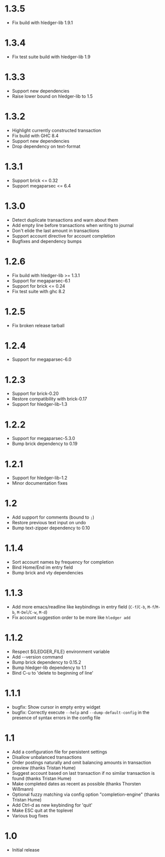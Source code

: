 # 1.3.5

  - Fix build with hledger-lib 1.9.1

# 1.3.4

  - Fix test suite build with hledger-lib 1.9

# 1.3.3

  - Support new dependencies
  - Raise lower bound on hledger-lib to 1.5

# 1.3.2

  - Highlight currently constructed transaction
  - Fix build with GHC 8.4
  - Support new dependencies
  - Drop dependency on text-format

# 1.3.1

  - Support brick <= 0.32
  - Support megaparsec <= 6.4

# 1.3.0

  - Detect duplicate transactions and warn about them
  - Add empty line before transactions when writing to journal
  - Don't elide the last amount in transactions
  - Support account directive for account completion
  - Bugfixes and dependency bumps

# 1.2.6

  - Fix build with hledger-lib >= 1.3.1
  - Support for megaparsec-6.1
  - Support for brick <= 0.24
  - Fix test suite with ghc 8.2

# 1.2.5

  - Fix broken release tarball

# 1.2.4

  - Support for megaparsec-6.0

# 1.2.3

  - Support for brick-0.20
  - Restore compatibility with brick-0.17
  - Support for hledger-lib-1.3

# 1.2.2

  - Support for megaparsec-5.3.0
  - Bump brick dependency to 0.19

# 1.2.1

  - Support for hledger-lib-1.2
  - Minor documentation fixes

# 1.2

  - Add support for comments (bound to `;`)
  - Restore previous text input on undo
  - Bump text-zipper dependency to 0.10

# 1.1.4

  - Sort account names by frequency for completion
  - Bind Home/End im entry field
  - Bump brick and vty dependencies

# 1.1.3

  - Add more emacs/readline like keybindings in entry field (`C-f`/`C-b`,
    `M-f`/`M-b`, `M-Del`/`C-w`, `M-d`)
  - Fix account suggestion order to be more like `hledger add`

# 1.1.2

 - Respect ${LEDGER_FILE} environment variable
 - Add --version command
 - Bump brick dependency to 0.15.2
 - Bump hledger-lib dependency to 1.1
 - Bind C-u to 'delete to beginning of line'

# 1.1.1

 - bugfix: Show cursor in empty entry widget
 - bugfix: Correctly execute `--help` and `--dump-default-config` in
   the presence of syntax errors in the config file

# 1.1

 - Add a configuration file for persistent settings
 - Disallow unbalanced transactions
 - Order postings naturally and omit balancing amounts in transaction preview (thanks Tristan Hume)
 - Suggest account based on last transaction if no similar transaction is found (thanks Tristan Hume)
 - Make completed dates as recent as possible (thanks Thorsten Wißmann)
 - Optional fuzzy matching via config option "completion-engine" (thanks Tristan Hume)
 - Add Ctrl-d as new keybinding for 'quit'
 - Make ESC quit at the toplevel
 - Various bug fixes

# 1.0

 - Initial release

<!-- Local Variables: -->
<!-- mode: markdown -->
<!-- End: -->
